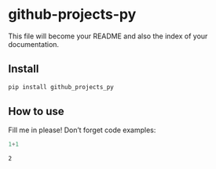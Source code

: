 github-projects-py
================

<!-- WARNING: THIS FILE WAS AUTOGENERATED! DO NOT EDIT! -->

This file will become your README and also the index of your
documentation.

## Install

``` sh
pip install github_projects_py
```

## How to use

Fill me in please! Don’t forget code examples:

``` python
1+1
```

    2
